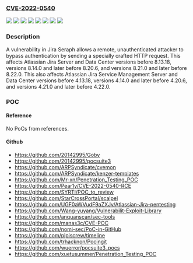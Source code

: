 ### [CVE-2022-0540](https://cve.mitre.org/cgi-bin/cvename.cgi?name=CVE-2022-0540)
![](https://img.shields.io/static/v1?label=Product&message=Jira%20Core%20Server&color=blue)
![](https://img.shields.io/static/v1?label=Product&message=Jira%20Service%20Management%20Data%20Center&color=blue)
![](https://img.shields.io/static/v1?label=Product&message=Jira%20Service%20Management%20Server&color=blue)
![](https://img.shields.io/static/v1?label=Product&message=Jira%20Software%20Data%20Center&color=blue)
![](https://img.shields.io/static/v1?label=Product&message=Jira%20Software%20Server&color=blue)
![](https://img.shields.io/static/v1?label=Version&message=%3C%204.13.18%20&color=brighgreen)
![](https://img.shields.io/static/v1?label=Version&message=%3C%208.13.18%20&color=brighgreen)
![](https://img.shields.io/static/v1?label=Vulnerability&message=Improper%20Authentication&color=brighgreen)

### Description

A vulnerability in Jira Seraph allows a remote, unauthenticated attacker to bypass authentication by sending a specially crafted HTTP request. This affects Atlassian Jira Server and Data Center versions before 8.13.18, versions 8.14.0 and later before 8.20.6, and versions 8.21.0 and later before 8.22.0. This also affects Atlassian Jira Service Management Server and Data Center versions before 4.13.18, versions 4.14.0 and later before 4.20.6, and versions 4.21.0 and later before 4.22.0.

### POC

#### Reference
No PoCs from references.

#### Github
- https://github.com/20142995/Goby
- https://github.com/20142995/pocsuite3
- https://github.com/ARPSyndicate/cvemon
- https://github.com/ARPSyndicate/kenzer-templates
- https://github.com/Mr-xn/Penetration_Testing_POC
- https://github.com/Pear1y/CVE-2022-0540-RCE
- https://github.com/SYRTI/POC_to_review
- https://github.com/StarCrossPortal/scalpel
- https://github.com/UGF0aWVudF9aZXJv/Atlassian-Jira-pentesting
- https://github.com/Wang-yuyang/Vulnerabilit-Exploit-Library
- https://github.com/anquanscan/sec-tools
- https://github.com/manas3c/CVE-POC
- https://github.com/nomi-sec/PoC-in-GitHub
- https://github.com/pipiscrew/timeline
- https://github.com/trhacknon/Pocingit
- https://github.com/wuerror/pocsuite3_pocs
- https://github.com/xuetusummer/Penetration_Testing_POC

